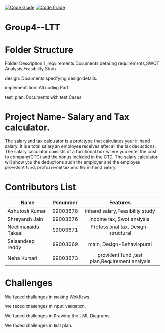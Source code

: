[![Code Grade](https://www.code-inspector.com/project/19015/score/svg)](https://frontend.code-inspector.com/public/project/19015/Group4--LTT/dashboard)
[![Code Grade](https://www.code-inspector.com/project/19015/status/svg)](https://frontend.code-inspector.com/public/project/19015/Group4--LTT/dashboard)
# Group4--LTT
# Folder Structure
Folder	Description
1_requirements:Documents detailing requirements,SWOT Analysis,Feasibility Study.

design:	Documents specifying design details.

implementation: All coding Part.

test_plan: Documents with test Cases

# Project Name- Salary and Tax calculator.

The salary and tax calculator is a prototype that calculates your in hand salary. It is a total salary an employee receives after all the tax deductions. The salary calculator consists of a functional box where you enter the cost to company(CTC) and the bonus included in the CTC. The salary calculator will show you the deductions such the employer and the employee provident fund, professional tax and the in hand salary.

# Contributors List

| Name  | Psnumber       | Features
| ------------- |:-------------:|:-------------:|
| Ashutosh Kumar    | 99003678 | inhand salary,Feasibility study|
| Shreyansh Jain    | 99003676 |  Income tax, Swot analysis. |
| Neelimanaidu Takasi | 99003671 | Professional tax, Design-structural|
| Saisandeep reddy | 99003669 | main, Design-Behaviopural |
| Neha Kumari | 99003673  | provident fund ,test plan,Requirement analysis|

# Challenges
We faced challenges in making Wokflows.

We faced challenges in input Validation.

We faced challenges in Drawing the UML Diagrams .

We faced challenges in test plan.
